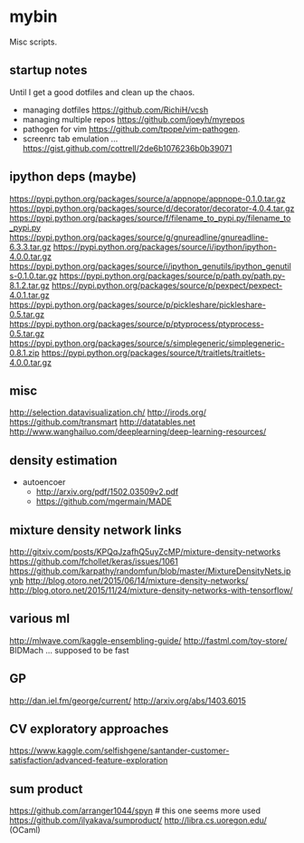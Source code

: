 # mybin
Misc scripts.

## startup notes

Until I get a good dotfiles and clean up the chaos.

* managing dotfiles https://github.com/RichiH/vcsh
* managing multiple repos https://github.com/joeyh/myrepos
* pathogen for vim https://github.com/tpope/vim-pathogen.
* screenrc tab emulation ... https://gist.github.com/cottrell/2de6b1076236b0b39071

## ipython deps (maybe)
https://pypi.python.org/packages/source/a/appnope/appnope-0.1.0.tar.gz
https://pypi.python.org/packages/source/d/decorator/decorator-4.0.4.tar.gz
https://pypi.python.org/packages/source/f/filename_to_pypi.py/filename_to_pypi.py
https://pypi.python.org/packages/source/g/gnureadline/gnureadline-6.3.3.tar.gz
https://pypi.python.org/packages/source/i/ipython/ipython-4.0.0.tar.gz
https://pypi.python.org/packages/source/i/ipython_genutils/ipython_genutils-0.1.0.tar.gz
https://pypi.python.org/packages/source/p/path.py/path.py-8.1.2.tar.gz
https://pypi.python.org/packages/source/p/pexpect/pexpect-4.0.1.tar.gz
https://pypi.python.org/packages/source/p/pickleshare/pickleshare-0.5.tar.gz
https://pypi.python.org/packages/source/p/ptyprocess/ptyprocess-0.5.tar.gz
https://pypi.python.org/packages/source/s/simplegeneric/simplegeneric-0.8.1.zip
https://pypi.python.org/packages/source/t/traitlets/traitlets-4.0.0.tar.gz

## misc
http://selection.datavisualization.ch/
http://irods.org/
https://github.com/transmart
http://datatables.net
http://www.wanghailuo.com/deeplearning/deep-learning-resources/

## density estimation
* autoencoer
	* http://arxiv.org/pdf/1502.03509v2.pdf
	* https://github.com/mgermain/MADE

## mixture density network links
http://gitxiv.com/posts/KPQqJzafhQ5uyZcMP/mixture-density-networks
https://github.com/fchollet/keras/issues/1061
https://github.com/karpathy/randomfun/blob/master/MixtureDensityNets.ipynb
http://blog.otoro.net/2015/06/14/mixture-density-networks/
http://blog.otoro.net/2015/11/24/mixture-density-networks-with-tensorflow/

## various ml
http://mlwave.com/kaggle-ensembling-guide/
http://fastml.com/toy-store/
BIDMach ... supposed to be fast


## GP
http://dan.iel.fm/george/current/
http://arxiv.org/abs/1403.6015

## CV exploratory approaches
https://www.kaggle.com/selfishgene/santander-customer-satisfaction/advanced-feature-exploration

## sum product
https://github.com/arranger1044/spyn # this one seems more used
https://github.com/ilyakava/sumproduct/
http://libra.cs.uoregon.edu/ (OCaml)
